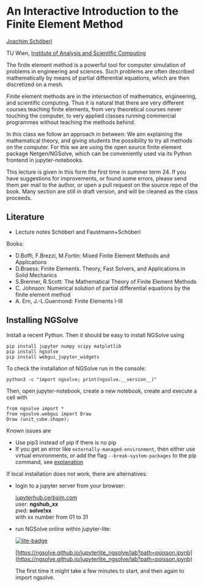 # An Interactive Introduction to the Finite Element Method


[Joachim Schöberl](https://www.asc.tuwien.ac.at/~schoeberl)

TU Wien, [Institute of Analysis and Scientific Computing](https://www.asc.tuwien.ac.at)

The finite element method is a powerful tool for computer simulation of problems in engineering and sciences.
Such problems are often described mathematically by means of partial
differential equations, which are then discretized on a mesh.

Finite element methods are in the intersection of mathematics,
engineering, and scientific computing. Thus it is natural that there
are very different courses teaching finite elements, from very
theoretical courses never touching the computer, to very applied
classes running commercial programmes without teaching the methods
behind.

In this class we follow an approach in between: We aim explaining the
mathematical theory, and giving students the possibility to try all
methods on the computer. For this we are using the open source finite
element package Netgen/NGSolve, which can be conveniently used via its
Python frontend in jupyter-notebooks.

This lecture is given in this form the first time in summer term 24.
If you have suggestions for improvements, or found some errors, please send them per mail
to the author, or open a pull request on the source repo of the book.
Many section are still in draft version, and will be cleaned as the class proceeds.


## Literature

* Lecture notes Schöberl and Faustmann+Schöberl

Books:

* D.Boffi, F.Brezzi, M.Fortin: Mixed Finite Element Methods and Applications
* D.Braess: Finite Elements. Theory, Fast Solvers, and Applications in Solid Mechanics
* S.Brenner, R.Scott: The Mathematical Theory of Finite Element Methods
* C. Johnson: Numerical solution of partial differential equations by the finite element method
* A. Ern, J.-L.Guermond: Finite Elements I-III


## Installing NGSolve

Install a recent Python. Then it should be easy to install NGSolve using

    pip install jupyter numpy scipy matplotlib
    pip install ngsolve
    pip install webgui_jupyter_widgets


To check the installation of NGSolve run in the console:

    python3 -c "import ngsolve; print(ngsolve.__version__)"

Then, open jupyter-notebook, create a new notebook, create and execute a cell with

    from ngsolve import *
    from ngsolve.webgui import Draw
    Draw (unit_cube.shape);


Known issues are
- Use pip3 instead of pip if there is no pip
- If you get an error like `externally-managed-environment`, then either use
virtual environments, or add the flag `--break-system-packages` to the pip command, see [explanation](https://veronneau.org/python-311-pip-and-breaking-system-packages.html)


If local installation does not work, there are alternatives:

- login to a jupyter server from your browser:

  [jupyterhub.cerbsim.com](https://jupyterhub.cerbsim.com) <br>
  user: **ngshub_xx** <br>
  pwd:  **solve!xx** <br>
  with xx number from 01 to 31

  

- run NGSolve online within jupyter-lite:

  [![lite-badge](https://jupyterlite.rtfd.io/en/latest/_static/badge.svg)](https://ngsolve.github.io/jupyterlite_ngsolve/lab?path=poisson.ipynb)


  [https://ngsolve.github.io/jupyterlite_ngsolve/lab?path=poisson.ipynb](https://ngsolve.github.io/jupyterlite_ngsolve/lab?path=poisson.ipynb)

  The first time it might take a few minutes to start, and then again to import ngsolve.
  



```{tableofcontents}
```
